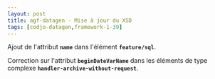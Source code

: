 ```yaml
---
layout: post
title: agf-datagen - Mise à jour du XSD
tags: [codjo-datagen,framework-1-39]
---
```

Ajout de l'attribut **```name```** dans l'élément **```feature/sql```**.

Correction sur l'attribut **```beginDateVarName```** dans les éléments de type complexe **```handler-archive-without-request```**.